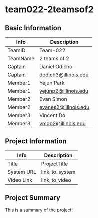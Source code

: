 # team022-2teamsof2

## Basic Information

|   Info      |        Description     |
| ----------- | ---------------------- |
| TeamID      |        Team-022        |
| TeamName    |         2 teams of 2   |
| Captain     |       Daniel Odicho    |
| Captain     |  dodich3@illinois.edu  |
| Member1     |        Yejun Park      |
| Member1     |   yejunp2@illinois.edu |
| Member2     |        Evan Simon      |
| Member2     |  evanes2@illinois.edu  |
| Member3     |        Vincent Do      |
| Member3     |  vmdo2@illinois.edu    |

## Project Information

|   Info      |        Description     |
| ----------- | ---------------------- |
|  Title      |       ProjectTitle     |
| System URL  |      link_to_system    |
| Video Link  |      link_to_video     |

## Project Summary

This is a summary of the project!

